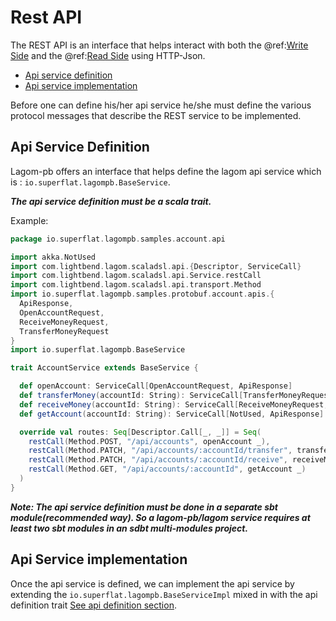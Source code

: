 # Rest API

The REST API is an interface that helps interact with both the  @ref:[Write Side](write-side.md) and the @ref:[Read Side](read-side.md) using HTTP-Json.

* [Api service definition](#api-service-definition)
* [Api service implementation](#api-service-implementation)

Before one can define his/her api service he/she must define the various protocol messages that describe the REST
service to be implemented.

## Api Service Definition

Lagom-pb offers an interface that helps define the lagom api service which is : `io.superflat.lagompb.BaseService`.


_**The api service definition must be a scala trait.**_

Example:

```scala
package io.superflat.lagompb.samples.account.api

import akka.NotUsed
import com.lightbend.lagom.scaladsl.api.{Descriptor, ServiceCall}
import com.lightbend.lagom.scaladsl.api.Service.restCall
import com.lightbend.lagom.scaladsl.api.transport.Method
import io.superflat.lagompb.samples.protobuf.account.apis.{
  ApiResponse,
  OpenAccountRequest,
  ReceiveMoneyRequest,
  TransferMoneyRequest
}
import io.superflat.lagompb.BaseService

trait AccountService extends BaseService {

  def openAccount: ServiceCall[OpenAccountRequest, ApiResponse]
  def transferMoney(accountId: String): ServiceCall[TransferMoneyRequest, ApiResponse]
  def receiveMoney(accountId: String): ServiceCall[ReceiveMoneyRequest, ApiResponse]
  def getAccount(accountId: String): ServiceCall[NotUsed, ApiResponse]

  override val routes: Seq[Descriptor.Call[_, _]] = Seq(
    restCall(Method.POST, "/api/accounts", openAccount _),
    restCall(Method.PATCH, "/api/accounts/:accountId/transfer", transferMoney _),
    restCall(Method.PATCH, "/api/accounts/:accountId/receive", receiveMoney _),
    restCall(Method.GET, "/api/accounts/:accountId", getAccount _)
  )
}
```

_**Note: The api service definition must be done in a separate sbt module(recommended way). So a lagom-pb/lagom service requires at least two sbt modules in an sdbt multi-modules project.**_

## Api Service implementation
Once the api service is defined, we can implement the api service by extending the `io.superflat.lagompb.BaseServiceImpl` mixed in with the api definition trait [See api definition section](#api-service-definition).
